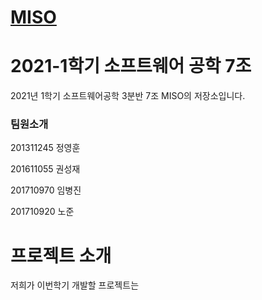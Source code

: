 # [MISO](https://github.com/SMU-EB0055/SE2021_HAEA0008_3)

# 2021-1학기 소프트웨어 공학 7조
2021년 1학기 소프트웨어공학 3분반 7조 MISO의 저장소입니다.

### 팀원소개 


201311245 정영훈

201611055 권성재

201710970 임병진

201710920 노준



# 프로젝트 소개
저희가 이번학기 개발할 프로젝트는


